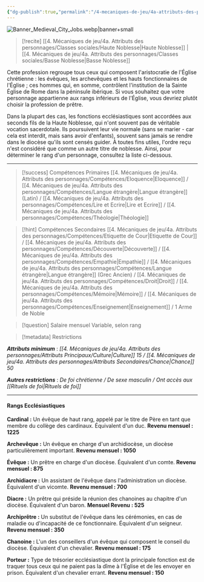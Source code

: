 ```yaml
---
{"dg-publish":true,"permalink":"/4-mecaniques-de-jeu/4a-attributs-des-personnages/metiers/clerc/"}
---
```


![Banner_Medieval_City_Jobs.webp|banner+small](/img/user/Z.%20Ressources/Banner_Medieval_City_Jobs.webp)

>[!recite] [[4. Mécaniques de jeu/4a. Attributs des personnages/Classes sociales/Haute Noblesse\|Haute Noblesse]] | [[4. Mécaniques de jeu/4a. Attributs des personnages/Classes sociales/Basse Noblesse\|Basse Noblesse]]

Cette profession regroupe tous ceux qui composent l'aristocratie de l'Église chrétienne : les évêques, les archevêques et les hauts fonctionnaires de l'Église ; ces hommes qui, en somme, contrôlent l'institution de la Sainte Église de Rome dans la péninsule ibérique. Si vous souhaitez que votre personnage appartienne aux rangs inférieurs de l'Église, vous devriez plutôt choisir la profession de prêtre.

Dans la plupart des cas, les fonctions ecclésiastiques sont accordées aux seconds fils de la Haute Noblesse, qui n'ont souvent pas de véritable vocation sacerdotale. Ils poursuivent leur vie normale (sans se marier - car cela est interdit, mais sans avoir d'enfants), souvent sans jamais se rendre dans le diocèse qu'ils sont censés guider. À toutes fins utiles, l'ordre reçu n'est considéré que comme un autre titre de noblesse. Ainsi, pour déterminer le rang d'un personnage, consultez la liste ci-dessous.

---

>[!success] Compétences Primaires
> [[4. Mécaniques de jeu/4a. Attributs des personnages/Compétences/Eloquence\|Eloquence]] / [[4. Mécaniques de jeu/4a. Attributs des personnages/Compétences/Langue étrangère\|Langue étrangère]] (Latin) / [[4. Mécaniques de jeu/4a. Attributs des personnages/Compétences/Lire et Ecrire\|Lire et Ecrire]] / [[4. Mécaniques de jeu/4a. Attributs des personnages/Compétences/Théologie\|Théologie]] 

>[!hint] Compétences Secondaires
> [[4. Mécaniques de jeu/4a. Attributs des personnages/Compétences/Etiquette de Cour\|Etiquette de Cour]] / [[4. Mécaniques de jeu/4a. Attributs des personnages/Compétences/Découverte\|Découverte]] / [[4. Mécaniques de jeu/4a. Attributs des personnages/Compétences/Empathie\|Empathie]] / [[4. Mécaniques de jeu/4a. Attributs des personnages/Compétences/Langue étrangère\|Langue étrangère]] (Grec Ancien) / [[4. Mécaniques de jeu/4a. Attributs des personnages/Compétences/Droit\|Droit]]  / [[4. Mécaniques de jeu/4a. Attributs des personnages/Compétences/Mémoire\|Mémoire]] / [[4. Mécaniques de jeu/4a. Attributs des personnages/Compétences/Enseignement\|Enseignement]] / 1 Arme de Noble

>[!question] Salaire mensuel 
> Variable, selon rang

>[!metadata] Restrictions

***Attributs minimum*** : *[[4. Mécaniques de jeu/4a. Attributs des personnages/Attributs Principaux/Culture\|Culture]] 15 / [[4. Mécaniques de jeu/4a. Attributs des personnages/Attributs Secondaires/Chance\|Chance]] 50*

***Autres restrictions*** : *De foi chrétienne / De sexe masculin / Ont accès aux [[Rituels de foi\|Rituels de foi]]*

---

#### Rangs Ecclésiastiques

**Cardinal :** Un évêque de haut rang, appelé par le titre de Père en tant que membre du collège des cardinaux. Équivalent d'un duc. **Revenu mensuel : 1225**

**Archevêque :** Un évêque en charge d'un archidiocèse, un diocèse particulièrement important. 
**Revenu mensuel : 1050**

**Évêque :** Un prêtre en charge d'un diocèse. Équivalent d'un comte. 
**Revenu mensuel : 875**

**Archidiacre :** Un assistant de l'évêque dans l'administration un diocèse. Équivalent d'un vicomte. 
**Revenu mensuel : 700**

**Diacre :** Un prêtre qui préside la réunion des chanoines au chapitre d'un diocèse. Équivalent d'un baron. 
**Mensuel Revenu : 525**

**Archiprêtre :** Un substitut de l'évêque dans les cérémonies, en cas de maladie ou d'incapacité de ce fonctionnaire. Équivalent d'un seigneur. **Revenu mensuel : 350**

**Chanoine :** L'un des conseillers d'un évêque qui composent le conseil du diocèse. Équivalent d'un chevalier. 
**Revenu mensuel : 175**

**Porteur :** Type de trésorier ecclésiastique dont la principale fonction est de traquer tous ceux qui ne paient pas la dîme à l'Église et de les envoyer en prison. Équivalent d'un chevalier errant. 
**Revenu mensuel : 150**
